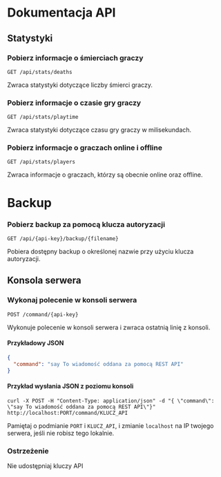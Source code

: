 # Dokumentacja API

## Statystyki

### Pobierz informacje o śmierciach graczy
```
GET /api/stats/deaths
```
Zwraca statystyki dotyczące liczby śmierci graczy.

### Pobierz informacje o czasie gry graczy
```
GET /api/stats/playtime
```
Zwraca statystyki dotyczące czasu gry graczy w milisekundach.

### Pobierz informacje o graczach online i offline
```
GET /api/stats/players
```
Zwraca informacje o graczach, którzy są obecnie online oraz offline.

# Backup

### Pobierz backup za pomocą klucza autoryzacji
```
GET /api/{api-key}/backup/{filename}
```
Pobiera dostępny backup o określonej nazwie przy użyciu klucza autoryzacji.

## Konsola serwera

### Wykonaj polecenie w konsoli serwera
```
POST /command/{api-key}
```
Wykonuje polecenie w konsoli serwera i zwraca ostatnią linię z konsoli.

#### Przykładowy JSON
```json
{
  "command": "say To wiadomość oddana za pomocą REST API"
}
```

#### Przykład wysłania JSON z poziomu konsoli
```
curl -X POST -H "Content-Type: application/json" -d "{ \"command\": \"say To wiadomość oddana za pomocą REST API\"}" http://localhost:PORT/command/KLUCZ_API
```
Pamiętaj o podmianie `PORT` i `KLUCZ_API`, i zmianie `localhost` na IP twojego serwera, jeśli nie robisz tego lokalnie.

### Ostrzeżenie
Nie udostępniaj kluczy API
